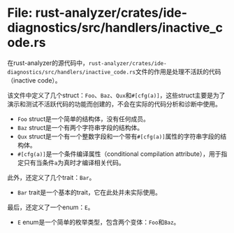 # File: rust-analyzer/crates/ide-diagnostics/src/handlers/inactive_code.rs

在rust-analyzer的源代码中，`rust-analyzer/crates/ide-diagnostics/src/handlers/inactive_code.rs`文件的作用是处理不活跃的代码（inactive code）。

该文件中定义了几个struct：`Foo`、`Baz`、`Qux`和`#[cfg(a)]`，这些struct主要是为了演示和测试不活跃代码的功能而创建的，不会在实际的代码分析和诊断中使用。

- `Foo` struct是一个简单的结构体，没有任何成员。
- `Baz` struct是一个有两个字符串字段的结构体。
- `Qux` struct是一个有一个整数字段和一个带有`#[cfg(a)]`属性的字符串字段的结构体。
- `#[cfg(a)]`是一个条件编译属性（conditional compilation attribute），用于指定只有当条件`a`为真时才编译相关代码。

此外，还定义了几个trait：`Bar`。
- `Bar` trait是一个基本的trait，它在此处并未实际使用。

最后，还定义了一个enum：`E`。
- `E` enum是一个简单的枚举类型，包含两个变体：`Foo`和`Baz`。

